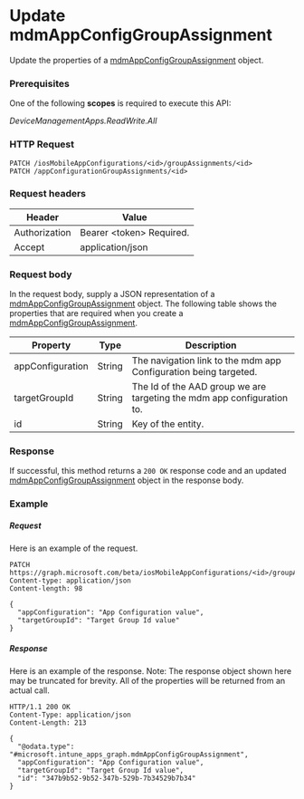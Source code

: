﻿# Update mdmAppConfigGroupAssignment
Update the properties of a [mdmAppConfigGroupAssignment](../resources/intune_apps_mdmAppConfigGroupAssignment.md) object.
### Prerequisites
One of the following **scopes** is required to execute this API:

*DeviceManagementApps.ReadWrite.All*
### HTTP Request
<!-- {
  "blockType": "ignored"
}
-->
```http
PATCH /iosMobileAppConfigurations/<id>/groupAssignments/<id>
PATCH /appConfigurationGroupAssignments/<id>
```

### Request headers
|Header|Value|
|---|---|
|Authorization|Bearer &lt;token&gt; Required.|
|Accept|application/json|

### Request body
In the request body, supply a JSON representation of a [mdmAppConfigGroupAssignment](../resources/intune_apps_mdmAppConfigGroupAssignment.md) object.
The following table shows the properties that are required when you create a [mdmAppConfigGroupAssignment](../resources/intune_apps_mdmAppConfigGroupAssignment.md).

|Property|Type|Description|
|---|---|---|
|appConfiguration|String|The navigation link to the mdm app Configuration being targeted.|
|targetGroupId|String|The Id of the AAD group we are targeting the mdm app configuration to.|
|id|String|Key of the entity.|



### Response
If successful, this method returns a `200 OK` response code and an updated [mdmAppConfigGroupAssignment](../resources/intune_apps_mdmAppConfigGroupAssignment.md) object in the response body.

### Example
##### Request
Here is an example of the request.
```http
PATCH https://graph.microsoft.com/beta/iosMobileAppConfigurations/<id>/groupAssignments/<id>
Content-type: application/json
Content-length: 98

{
  "appConfiguration": "App Configuration value",
  "targetGroupId": "Target Group Id value"
}
```

##### Response
Here is an example of the response. Note: The response object shown here may be truncated for brevity. All of the properties will be returned from an actual call.
```http
HTTP/1.1 200 OK
Content-Type: application/json
Content-Length: 213

{
  "@odata.type": "#microsoft.intune_apps_graph.mdmAppConfigGroupAssignment",
  "appConfiguration": "App Configuration value",
  "targetGroupId": "Target Group Id value",
  "id": "347b9b52-9b52-347b-529b-7b34529b7b34"
}
```



